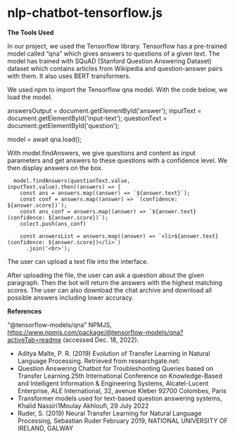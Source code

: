 # nlp-chatbot-tensorflow.js

**The Tools Used**

In our project, we used the Tensorflow library. Tensorflow has a pre-trained model called “qna” which gives answers to questions of a given text. The model has trained with SQuAD (Stanford Question Answering Dataset) dataset which contains articles from Wikipedia and question-answer pairs with them. It also uses BERT transformers.

We used npm to import the Tensorflow qna model. With the code below, we load the model.

  answersOutput = document.getElementById('answer');
  inputText = document.getElementById('input-text');
  questionText = document.getElementById('question');

  model = await qna.load();
  
With model.findAnswers, we give questions and content as input parameters and get answers to these questions with a confidence level. We then display answers on the box.

      model.findAnswers(questionText.value, inputText.value).then((answers) => {
        const ans = answers.map((answer) => `${answer.text}`);
        const conf = answers.map((answer) => `(confidence: ${answer.score})`);
        const ans_conf = answers.map((answer) => `${answer.text} (confidence: ${answer.score})`);        
        colect.push(ans_conf)
        
        const answersList = answers.map((answer) => `<li>${answer.text} (confidence: ${answer.score})</li>`)
          .join('<br>');
          
The user can upload a text file into the interface.

After uploading the file, the user can ask a question about the given paragraph. Then the bot will return the answers with the highest matching scores. The user can also download the chat archive and download all possible answers including lower accuracy.

**References**

“@tensorflow-models/qna” NPMJS,
https://www.npmjs.com/package/@tensorflow-models/qna?activeTab=readme
(accessed Dec. 18, 2022).
- Aditya Malte, P. R. (2019) Evolution of Transfer Learning in Natural Language
Processing. Retrieved from researchgate.net:
- Question Answering Chatbot for Troubleshooting Queries based on Transfer Learning.25th International Conference on Knowledge-Based and Intelligent Information & Engineering Systems, Alcatel-Lucent Enterprise, ALE International, 32, avenue Kleber 92700 Colombes, Paris
- Transformer models used for text-based question answering systems, Khalid Nassiri1Moulay Akhloufi, 29 July 2022
- Ruder, S. (2019) Neural Transfer Learning for Natural Language Processing, Sebastian Ruder February 2019, NATIONAL UNIVERSITY OF IRELAND, GALWAY
